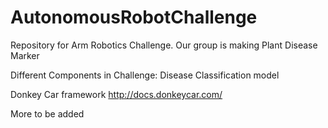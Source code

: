 # AutonomousRobotChallenge
Repository for Arm Robotics Challenge. Our group is making Plant Disease Marker

Different Components in Challenge:
Disease Classification model

Donkey Car framework
http://docs.donkeycar.com/

More to be added
